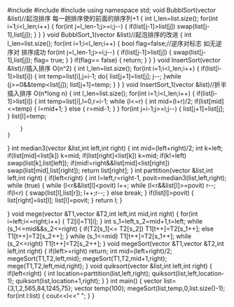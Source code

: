 #include <iostream>
#include <vector>
#include <algorithm>
using  namespace std;
void BubblSort(vector<int> &list)//起泡排序 每一趟排序使的前面的排序列+1
{
    int l_len=list.size();
    for(int i=1;i<l_len;i++)
    {
        for(int j=l_len-1;j>=i;j--)
        {
            if(list[j-1]>list[j]) swap(list[j-1],list[j]);
        }
    }
}
void BubblSort_1(vector<int> &list)//起泡排序的改进
{
    int l_len=list.size();
    for(int i=1;i<l_len;i++)
    {
        bool flag=false;//逆序对标志  如无逆序对 排序成功
        for(int j=l_len-1;j>=i;j--)
        {
            if(list[j-1]>list[j])
            {
                swap(list[j-1],list[j]);
                flag= true;
            }
        }
        if(flag== false)
        {
            return;
        }
    }
}
void InsertSort(vector<int> &list)//插入排序 O(n^2)
{
    int l_len=list.size();
    for(int i=1;i<l_len;i++)
    {
        if(list[i-1]>list[i])
        {
            int temp=list[i],j=i-1;
            do{
                list[j+1]=list[j];
                j--;
            }while (j>=0&&temp<list[j]);
            list[j+1]=temp;
        }
    }
}
void InsertSort_1(vector<int> &list)//折半插入排序 O(n*long n)
{
    int l_len=list.size();
    for(int i=1;i<l_len;i++)
    {
        if(list[i-1]>list[i])
        {
            int temp=list[i],l=0,r=i-1;
            while (l<=r)
            {
                int mid=(l+r)/2;
                if(list[mid]<=temp)
                {
                    l=mid+1;
                } else
                {
                    r=mid-1;
                }
            }
            for(int j=i-1;j>=l;j--)
            {
                list[j+1]=list[j];
            }
            list[l]=temp;

        }
    }
}
int  median3(vector<int> &list,int left,int right)
{
    int mid=(left+right)/2;
    int k=left;
    if(list[mid]<list[k]) k=mid;
    if(list[right]<list[k]) k=mid;
    if(k!=left) swap(list[k],list[left]);
    if(mid!=right&&list[mid]<list[right]) swap(list[mid],list[right]);
    return list[right];
}
int parttition(vector<int> &list,int  left,int right)
{
   if(left<right)
   {
       int l=left,r=right-1, povit=median3(list,left,right);
       while (true)
       {
           while (l<r&&list[l]<povit) l++;
           while (l<r&&list[l]>=povit) r--;
           if(l<r) {
               swap(list[l],list[r]);
               l++;r--;
           } else
               break;
       }
       if(list[l]>povit)
       {
           list[right]=list[l];
           list[l]=povit;
       }
       return  l;
   }

}
void mege(vector<int> &T1,vector<int> &T2,int left,int mid,int right)
{
for(int i=left;i<=right;i++)
{
    T2[i]=T1[i];
}
int s_1=left,s_2=mid+1,t=left;
while (s_1<=mid&&s_2<=right)
{
    if(T2[s_1]<= T2[s_2]) T1[t++]=T2[s_1++];
    else T1[t++]=T2[s_2++];
}
while (s_1<=mid) T1[t++]=T2[s_1++];
while (s_2<=right) T1[t++]=T2[s_2++];
}
void megeSort(vector<int> &T1,vector<int> &T2,int left,int right)
{
    if(left>=right) return;
    int mid=(left+right)/2;
    megeSort(T1,T2,left,mid);
    megeSort(T1,T2,mid+1,right);
    mege(T1,T2,left,mid,right);
}
void quiksort(vector<int> &list,int  left,int right)
{
    if(left<right)
    {
        int location=parttition(list,left,right);
        quiksort(list,left,location-1);
        quiksort(list,location+1,right);
    }
}
int main()
{
    vector<int> list={3,1,2,565,84,1245,75};
    vector<int> temp(100);
    megeSort(list,temp,0,list.size()-1);
    for(int l:list)
    {
        cout<<l<<" ";
    }
}
